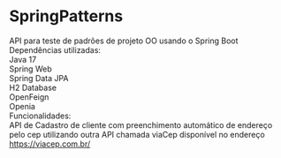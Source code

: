 # SpringPatterns
API para teste de padrões de projeto OO usando o Spring Boot
<br>
Dependências utilizadas:
<br>
Java 17
<br>
Spring Web
<br>
Spring Data JPA
<br>
H2 Database
<br>
OpenFeign
<br>
Openia
<br>
Funcionalidades:
<br>
API de Cadastro de cliente com preenchimento automático de endereço pelo cep utilizando outra API chamada viaCep disponível no endereço https://viacep.com.br/

